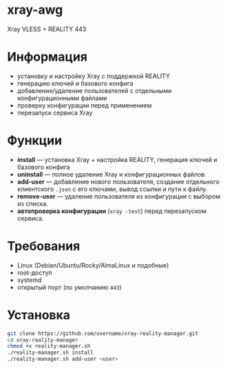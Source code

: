 # xray-awg
Xray VLESS + REALITY 443

# Информация
- установку и настройку Xray с поддержкой REALITY
- генерацию ключей и базового конфига
- добавление/удаление пользователей с отдельными конфигурационными файлами
- проверку конфигурации перед применением
- перезапуск сервиса Xray

# Функции
- **install** — установка Xray + настройка REALITY, генерация ключей и базового конфига
- **uninstall** — полное удаление Xray и конфигурационных файлов.
- **add-user** — добавление нового пользователя, создание отдельного клиентского `.json` с его ключами, вывод ссылки и пути к файлу.
- **remove-user** — удаление пользователя из конфигурации с выбором из списка.
- **автопроверка конфигурации** (`xray -test`) перед перезапуском сервиса.

# Требования 
- Linux (Debian/Ubuntu/Rocky/AlmaLinux и подобные)
- root-доступ
- systemd
- открытый порт (по умолчанию `443`)

# Установка
```bash
git clone https://github.com/username/xray-reality-manager.git
cd xray-reality-manager
chmod +x reality-manager.sh
./reality-manager.sh install
./reality-manager.sh add-user <user>
